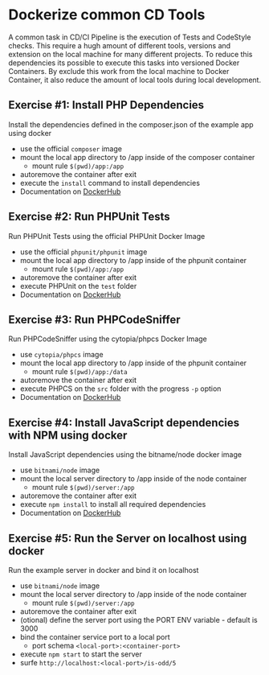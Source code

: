 # Dockerize common CD Tools

A common task in CD/CI Pipeline is the execution of Tests and CodeStyle checks. This require a hugh amount of different tools, versions and extension on the local machine for many different projects. To reduce this dependencies its possible to execute this tasks into versioned Docker Containers. By exclude this work from the local machine to Docker Container, it also reduce the amount of local tools during local development.

## Exercise #1: Install PHP Dependencies
Install the dependencies defined in the composer.json of the example app using docker

* use the official `composer` image
* mount the local app directory to /app inside of the composer container
    * mount rule `$(pwd)/app:/app`
* autoremove the container after exit
* execute the `install` command to install dependencies
* Documentation on [DockerHub](https://hub.docker.com/_/composer)

## Exercise #2: Run PHPUnit Tests
Run PHPUnit Tests using the official PHPUnit Docker Image

* use the official `phpunit/phpunit` image
* mount the local app directory to /app inside of the phpunit container
    * mount rule `$(pwd)/app:/app`
* autoremove the container after exit
* execute PHPUnit on the `test` folder
* Documentation on [DockerHub](https://hub.docker.com/r/phpunit/phpunit)

## Exercise #3: Run PHPCodeSniffer
Run PHPCodeSniffer using the cytopia/phpcs Docker Image

* use `cytopia/phpcs` image
* mount the local app directory to /app inside of the phpunit container
    * mount rule `$(pwd)/app:/data`
* autoremove the container after exit
* execute PHPCS on the `src` folder with the progress `-p` option
* Documentation on [DockerHub](https://hub.docker.com/r/cytopia/phpcs)

## Exercise #4: Install JavaScript dependencies with NPM using docker
Install JavaScript dependencies using the bitname/node docker image

* use `bitnami/node` image
* mount the local server directory to /app inside of the node container
    * mount rule `$(pwd)/server:/app`
* autoremove the container after exit
* execute `npm install` to install all required dependencies
* Documentation on [DockerHub](https://hub.docker.com/r/bitnami/node/)

## Exercise #5: Run the Server on localhost using docker
Run the example server in docker and bind it on localhost

* use `bitnami/node` image
* mount the local server directory to /app inside of the node container
    * mount rule `$(pwd)/server:/app`
* autoremove the container after exit
* (otional) define the server port using the PORT ENV variable - default is 3000
* bind the container service port to a local port
    * port schema `<local-port>:<container-port>`
* execute `npm start` to start the server
* surfe `http://localhost:<local-port>/is-odd/5`